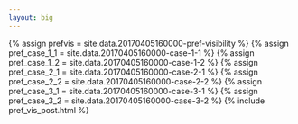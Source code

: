 ```yaml
---
layout: big
---
```

{% assign prefvis = site.data.20170405160000-pref-visibility %}
{% assign pref_case_1_1 = site.data.20170405160000-case-1-1 %}
{% assign pref_case_1_2 = site.data.20170405160000-case-1-2 %}
{% assign pref_case_2_1 = site.data.20170405160000-case-2-1 %}
{% assign pref_case_2_2 = site.data.20170405160000-case-2-2 %}
{% assign pref_case_3_1 = site.data.20170405160000-case-3-1 %}
{% assign pref_case_3_2 = site.data.20170405160000-case-3-2 %}
{% include pref_vis_post.html %}
